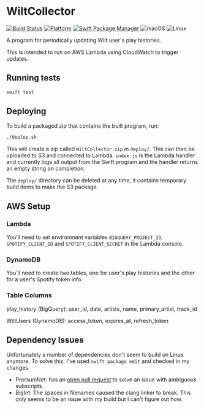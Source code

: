 # WiltCollector

[![Build Status](https://travis-ci.org/oliveroneill/WiltCollector.svg?branch=master)](https://travis-ci.org/oliveroneill/WiltCollector)
[![Platform](https://img.shields.io/badge/Swift-4.1-orange.svg)](https://img.shields.io/badge/Swift-4.1-orange.svg)
[![Swift Package Manager](https://img.shields.io/badge/spm-compatible-brightgreen.svg?style=flat)](https://swift.org/package-manager)
![macOS](https://img.shields.io/badge/os-macOS-green.svg?style=flat)
![Linux](https://img.shields.io/badge/os-linux-green.svg?style=flat)


A program for periodically updating Wilt user's play histories.

This is intended to run on AWS Lambda using CloudWatch to trigger updates.

## Running tests
```bash
swift test
```

## Deploying
To build a packaged zip that contains the built program, run:
```bash
./deploy.sh
```
This will create a zip called `WiltCollector.zip` in `deploy/`.
This can then be uploaded to S3 and connected to Lambda. `index.js` is the
Lambda handler and currently logs all output from the Swift program and the
handler returns an empty string on completion.

The `deploy/` directory can be deleted at any time, it contains temporary
build items to make the S3 package.

## AWS Setup
### Lambda
You'll need to set environment variables `BIGQUERY_PROJECT_ID`,
`SPOTIFY_CLIENT_ID` and `SPOTIFY_CLIENT_SECRET` in the Lambda console.

### DynamoDB
You'll need to create two tables, one for user's play histories and
the other for a user's Spotify token info.

### Table Columns
play_history (BigQuery): user_id, date, artists, name, primary_artist, track_id

WiltUsers (DynamoDB): access_token, expires_at, refresh_token

## Dependency Issues
Unfortunately a number of dependencies don't seem to build on Linux
anymore. To solve this, I've used `swift package edit` and checked in
my changes.
- ProrsumNet: has an [open pull request](https://github.com/noppoMan/ProrsumNet)
to solve an issue with ambiguous subscripts.
- BigInt: The spaces in filenames caused the clang linker to break. This only
seems to be an issue with my build but I can't figure out how.
